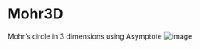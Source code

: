 # Mohr3D
Mohr’s circle in 3 dimensions using Asymptote
![image](https://user-images.githubusercontent.com/20515377/46645785-dd150a80-cb86-11e8-9cae-f2a4cde0f3de.png)
